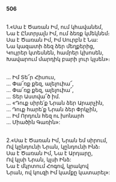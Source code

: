 **506**

\
1.«Սա է Ծառան Իմ, ում կհավանեմ,\
Նա է Ընտրյալն Իմ, ում ձեռք կմեկնեմ։\
Սա է Ծառան Իմ, Իմ Սուրբն է Նա:\
Նա կազատի ձեզ ձեր մեղքերից,\
Կույրեր կտեսնեն, համրեր կխոսեն,\
Խավարում մարդիկ բարի լուր կլսեն»։

\
 ... Իմ Տե՜ր Հիսուս,\
 ... Փա՜ռք քեզ, ալելուիա՜,\
 ... Փա՜ռք քեզ, ալելուիա՜,\
 ... Տեր Աստվա՜ծ իմ.\
 ... «Դուք սիրե՛ք Նրան ձեր Արարչին,\
 ... Դուք հարե՛ք Նրան ձեր Փրկչին,\
 ... Իմ Որդուն հեզ ու խոնարհ\
 ... Միածին Գառին»:

\
2.«Սա է Ծառան Իմ, Նրան եմ սիրում,\
Ով կընդունի Նրան, կընդունի Ինձ։\
Սա է Ծառան Իմ, Նա է Արդարը,\
Ով կլսի Նրան, կլսի Ինձ:\
Նա է մկրտում Հոգով, կրակով\
Նրան, ով կուզի Իմ կամքը կատարել»:
